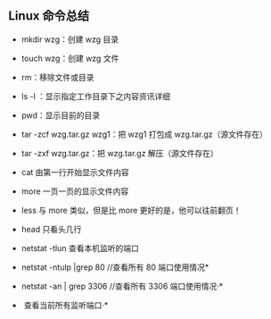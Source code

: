## Linux 命令总结

- mkdir wzg：创建 wzg 目录
- touch wzg：创建 wzg 文件
- rm：移除文件或目录
- ls -l ：显示指定工作目录下之内容资讯详细
- pwd：显示目前的目录
- tar -zcf wzg.tar.gz wzg1：把 wzg1 打包成 wzg.tar.gz（源文件存在）
- tar -zxf wzg.tar.gz：把 wzg.tar.gz 解压（源文件存在）
- cat 由第一行开始显示文件内容
- more 一页一页的显示文件内容

- less 与 more 类似，但是比 more 更好的是，他可以往前翻页！
- head 只看头几行
- netstat -tlun 查看本机监听的端口
- netstat -ntulp |grep 80 //查看所有 80 端口使用情况\*
- netstat -an | grep 3306 //查看所有 3306 端口使用情况·\*
- ​ 查看当前所有监听端口·\*
